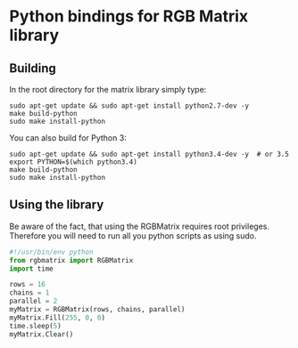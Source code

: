 Python bindings for RGB Matrix library
======================================

Building
--------

In the root directory for the matrix library simply type:

```shell
sudo apt-get update && sudo apt-get install python2.7-dev -y
make build-python
sudo make install-python
```

You can also build for Python 3:

```shell
sudo apt-get update && sudo apt-get install python3.4-dev -y  # or 3.5
export PYTHON=$(which python3.4)
make build-python
sudo make install-python
```

Using the library
-----------------

Be aware of the fact, that using the RGBMatrix requires root privileges.
Therefore you will need to run all you python scripts as using sudo.

```python
#!/usr/bin/env python
from rgbmatrix import RGBMatrix
import time

rows = 16
chains = 1
parallel = 2
myMatrix = RGBMatrix(rows, chains, parallel)
myMatrix.Fill(255, 0, 0)
time.sleep(5)
myMatrix.Clear()
```
